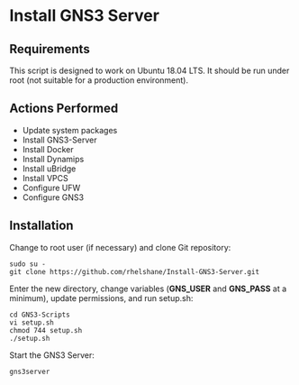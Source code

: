 # Install GNS3 Server 
## Requirements
This script is designed to work on Ubuntu 18.04 LTS. It should be run under root (not suitable for a production environment).
## Actions Performed
* Update system packages
* Install GNS3-Server
* Install Docker
* Install Dynamips
* Install uBridge
* Install VPCS
* Configure UFW
* Configure GNS3
## Installation
Change to root user (if necessary) and clone Git repository:
```
sudo su - 
git clone https://github.com/rhelshane/Install-GNS3-Server.git
```
Enter the new directory, change variables (**GNS_USER** and **GNS_PASS** at a minimum), update permissions, and run setup.sh:
```
cd GNS3-Scripts
vi setup.sh
chmod 744 setup.sh
./setup.sh
```
Start the GNS3 Server:
```
gns3server
```
